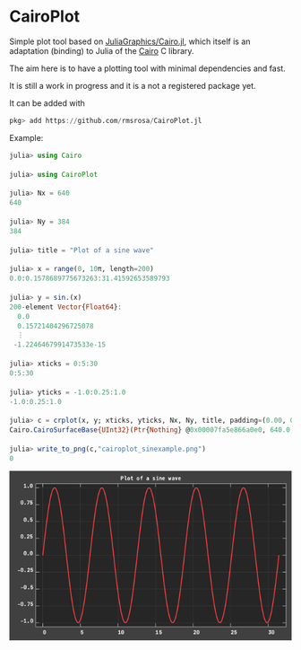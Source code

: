 # CairoPlot

Simple plot tool based on [JuliaGraphics/Cairo.jl](https://github.com/JuliaGraphics/Cairo.jl), which itself is an adaptation (binding) to Julia of the [Cairo](https://github.com/JuliaGraphics/Cairo.jl) C library.

The aim here is to have a plotting tool with minimal dependencies and fast.

It is still a work in progress and it is a not a registered package yet.

It can be added with

```julia
pkg> add https://github.com/rmsrosa/CairoPlot.jl
```

Example:

```julia
julia> using Cairo

julia> using CairoPlot

julia> Nx = 640
640

julia> Ny = 384
384

julia> title = "Plot of a sine wave"

julia> x = range(0, 10π, length=200)
0.0:0.1578689775673263:31.41592653589793

julia> y = sin.(x)
200-element Vector{Float64}:
  0.0
  0.15721404296725078
  ⋮
 -1.2246467991473533e-15

julia> xticks = 0:5:30
0:5:30

julia> yticks = -1.0:0.25:1.0
-1.0:0.25:1.0

julia> c = crplot(x, y; xticks, yticks, Nx, Ny, title, padding=(0.00, 0.02, 0.08, 0.02))
Cairo.CairoSurfaceBase{UInt32}(Ptr{Nothing} @0x00007fa5e866a0e0, 640.0, 384.0)

julia> write_to_png(c,"cairoplot_sinexample.png")
0
```

![Example plot](scripts/cairoplot_sinexample.png)
